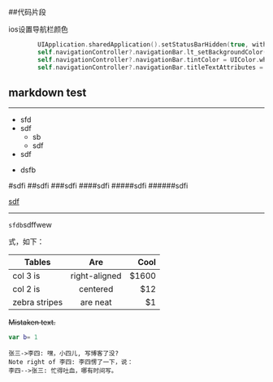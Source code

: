 ##代码片段

ios设置导航栏颜色

``` swift
        UIApplication.sharedApplication().setStatusBarHidden(true, withAnimation: .None)
        self.navigationController?.navigationBar.lt_setBackgroundColor(UIColor.blackColor())
        self.navigationController?.navigationBar.tintColor = UIColor.whiteColor()
        self.navigationController?.navigationBar.titleTextAttributes = [NSForegroundColorAttributeName:UIColor.whiteColor()]
```



## markdown test ##
----------

* sfd
*  sdf
	* sb
	* sdf
*  sdf
- dsfb

#sdfi
##sdfi
###sdfi
####sdfi
#####sdfi
######sdfi

[sdf](https://www.baidu.com)
*****
`sfdb`sdffwew

式，如下：

| Tables | Are | Cool |
| ------------- |:-------------:| -----:|
| col 3 is | right-aligned | $1600 |
| col 2 is | centered | $12 |
| zebra stripes | are neat | $1 |

~~Mistaken text.~~
```swift
var b= 1
```
```sequence
张三->李四: 嘿，小四儿, 写博客了没?
Note right of 李四: 李四愣了一下，说：
李四-->张三: 忙得吐血，哪有时间写。
```
